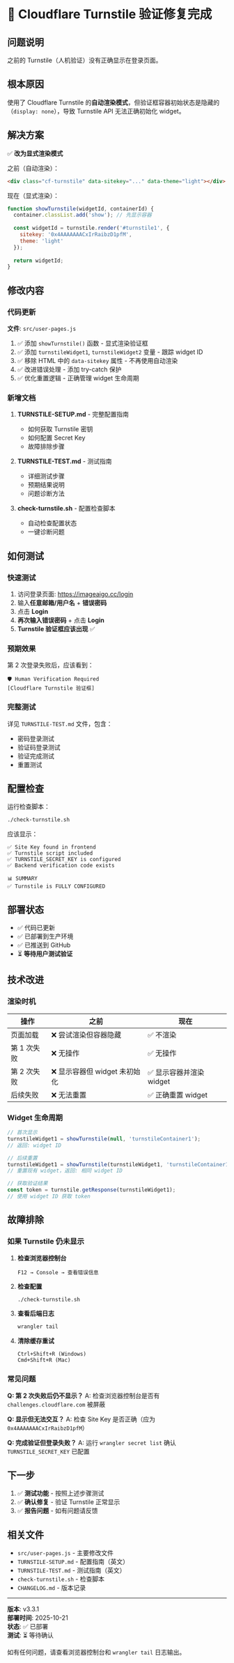 # 🔧 Cloudflare Turnstile 验证修复完成

## 问题说明

之前的 Turnstile（人机验证）没有正确显示在登录页面。

## 根本原因

使用了 Cloudflare Turnstile 的**自动渲染模式**，但验证框容器初始状态是隐藏的（`display: none`），导致 Turnstile API 无法正确初始化 widget。

## 解决方案

✅ **改为显式渲染模式**

之前（自动渲染）：
```html
<div class="cf-turnstile" data-sitekey="..." data-theme="light"></div>
```

现在（显式渲染）：
```javascript
function showTurnstile(widgetId, containerId) {
  container.classList.add('show'); // 先显示容器
  
  const widgetId = turnstile.render('#turnstile1', {
    sitekey: '0x4AAAAAAACxIrRaibzD1pfM',
    theme: 'light'
  });
  
  return widgetId;
}
```

## 修改内容

### 代码更新

**文件**: `src/user-pages.js`

1. ✅ 添加 `showTurnstile()` 函数 - 显式渲染验证框
2. ✅ 添加 `turnstileWidget1`, `turnstileWidget2` 变量 - 跟踪 widget ID
3. ✅ 移除 HTML 中的 `data-sitekey` 属性 - 不再使用自动渲染
4. ✅ 改进错误处理 - 添加 try-catch 保护
5. ✅ 优化重置逻辑 - 正确管理 widget 生命周期

### 新增文档

1. **TURNSTILE-SETUP.md** - 完整配置指南
   - 如何获取 Turnstile 密钥
   - 如何配置 Secret Key
   - 故障排除步骤
   
2. **TURNSTILE-TEST.md** - 测试指南
   - 详细测试步骤
   - 预期结果说明
   - 问题诊断方法
   
3. **check-turnstile.sh** - 配置检查脚本
   - 自动检查配置状态
   - 一键诊断问题

## 如何测试

### 快速测试

1. 访问登录页面: https://imageaigo.cc/login
2. 输入**任意邮箱/用户名** + **错误密码**
3. 点击 **Login**
4. **再次输入错误密码** + 点击 **Login**
5. **Turnstile 验证框应该出现** ✅

### 预期效果

第 2 次登录失败后，应该看到：

```
🛡️ Human Verification Required
[Cloudflare Turnstile 验证框]
```

### 完整测试

详见 `TURNSTILE-TEST.md` 文件，包含：
- 密码登录测试
- 验证码登录测试
- 验证完成测试
- 重置测试

## 配置检查

运行检查脚本：

```bash
./check-turnstile.sh
```

应该显示：

```
✅ Site Key found in frontend
✅ Turnstile script included
✅ TURNSTILE_SECRET_KEY is configured
✅ Backend verification code exists

📊 SUMMARY
✅ Turnstile is FULLY CONFIGURED
```

## 部署状态

- ✅ 代码已更新
- ✅ 已部署到生产环境
- ✅ 已推送到 GitHub
- ⏳ **等待用户测试验证**

## 技术改进

### 渲染时机

| 操作 | 之前 | 现在 |
|------|------|------|
| 页面加载 | ❌ 尝试渲染但容器隐藏 | ✅ 不渲染 |
| 第 1 次失败 | ❌ 无操作 | ✅ 无操作 |
| 第 2 次失败 | ❌ 显示容器但 widget 未初始化 | ✅ 显示容器并渲染 widget |
| 后续失败 | ❌ 无法重置 | ✅ 正确重置 widget |

### Widget 生命周期

```javascript
// 首次显示
turnstileWidget1 = showTurnstile(null, 'turnstileContainer1');
// 返回: widget ID

// 后续重置
turnstileWidget1 = showTurnstile(turnstileWidget1, 'turnstileContainer1');
// 重置现有 widget，返回: 相同 widget ID

// 获取验证结果
const token = turnstile.getResponse(turnstileWidget1);
// 使用 widget ID 获取 token
```

## 故障排除

### 如果 Turnstile 仍未显示

1. **检查浏览器控制台**
   ```
   F12 → Console → 查看错误信息
   ```

2. **检查配置**
   ```bash
   ./check-turnstile.sh
   ```

3. **查看后端日志**
   ```bash
   wrangler tail
   ```

4. **清除缓存重试**
   ```
   Ctrl+Shift+R (Windows)
   Cmd+Shift+R (Mac)
   ```

### 常见问题

**Q: 第 2 次失败后仍不显示？**
A: 检查浏览器控制台是否有 `challenges.cloudflare.com` 被屏蔽

**Q: 显示但无法交互？**
A: 检查 Site Key 是否正确（应为 `0x4AAAAAAACxIrRaibzD1pfM`）

**Q: 完成验证但登录失败？**
A: 运行 `wrangler secret list` 确认 `TURNSTILE_SECRET_KEY` 已配置

## 下一步

1. ✅ **测试功能** - 按照上述步骤测试
2. ✅ **确认修复** - 验证 Turnstile 正常显示
3. ✅ **报告问题** - 如有问题请反馈

## 相关文件

- `src/user-pages.js` - 主要修改文件
- `TURNSTILE-SETUP.md` - 配置指南（英文）
- `TURNSTILE-TEST.md` - 测试指南（英文）
- `check-turnstile.sh` - 检查脚本
- `CHANGELOG.md` - 版本记录

---

**版本**: v3.3.1  
**部署时间**: 2025-10-21  
**状态**: ✅ 已部署  
**测试**: ⏳ 等待确认

如有任何问题，请查看浏览器控制台和 `wrangler tail` 日志输出。

